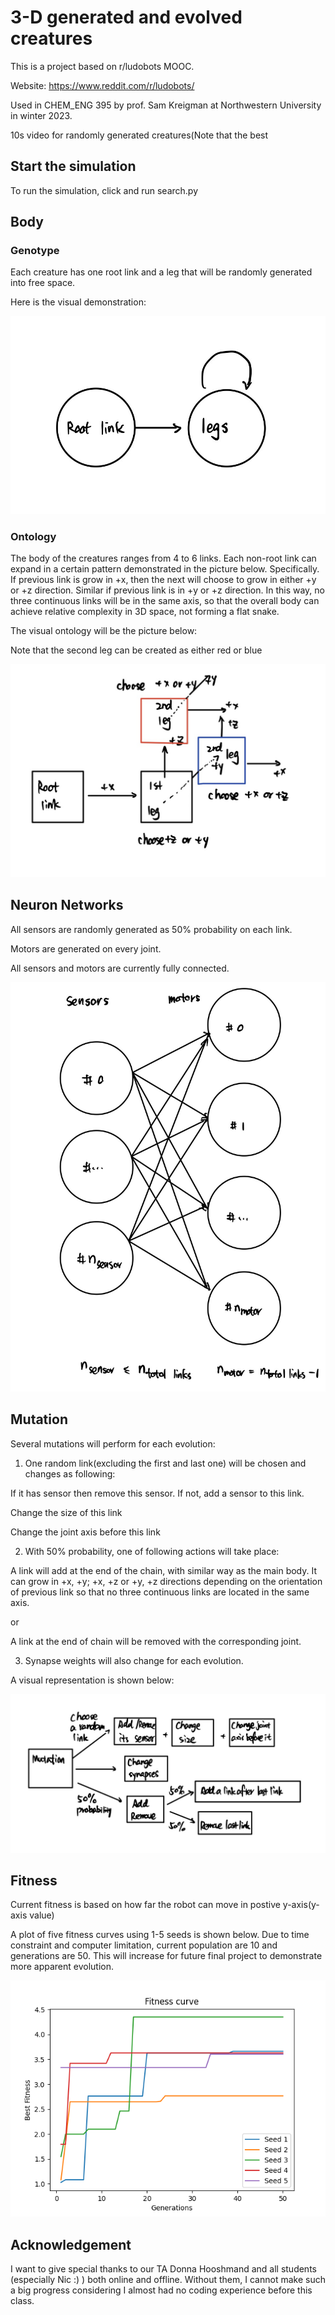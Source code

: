 3-D generated and evolved creatures 
======
This is a project based on r/ludobots MOOC.

Website: https://www.reddit.com/r/ludobots/

Used in CHEM_ENG 395 by prof. Sam Kreigman at Northwestern University in winter 2023.

10s video for randomly generated creatures(Note that the best

Start the simulation
---
To run the simulation, click and run search.py


## Body

### Genotype

Each creature has one root link and a leg that will be randomly generated into free space.

Here is the visual demonstration:

![alt text](https://github.com/DerekXu0518/Mybots/blob/3D_snake/Images/IMG_0051.jpeg)

### Ontology

The body of the creatures ranges from 4 to 6 links. Each non-root link can expand in a certain pattern demonstrated in the picture below.
Specifically. If previous link is grow in +x, then the next will choose to grow in either +y or +z direction. Similar if previous link is in +y or +z direction.
In this way, no three continuous links will be in the same axis, so that the overall body can achieve relative complexity in 3D space, not forming a flat snake.

The visual ontology will be the picture below:

Note that the second leg can be created as either red or blue

![alt text](https://github.com/DerekXu0518/Mybots/blob/3D_snake/Images/37F32942-D5AA-434E-AD8B-A67177B96EC5_1_201_a.jpeg)

Neuron Networks
---
All sensors are randomly generated as 50% probability on each link.

Motors are generated on every joint.

All sensors and motors are currently fully connected.

![alt text](https://github.com/DerekXu0518/Mybots/blob/3D_snake/Images/IMG_0053.jpeg)

Mutation
---
Several mutations will perform for each evolution:

1. One random link(excluding the first and last one) will be chosen and changes as following:

If it has sensor then remove this sensor. If not, add a sensor to this link. 

Change the size of this link 

Change the joint axis before this link

2. With 50% probability, one of following actions will take place:

A link will add at the end of the chain, with similar way as the main body. It can grow in  +x, +y; +x, +z or +y, +z 
directions depending on the orientation of previous link so that no three continuous links are located in the same axis.

or

A link at the end of chain will be removed with the corresponding joint.

3. Synapse weights will also change for each evolution.

A visual representation is shown below:

![alt text](https://github.com/DerekXu0518/Mybots/blob/3D_snake/Images/872209AF-8310-4622-B5ED-20D558B4F2D5_1_201_a.jpeg)


Fitness 
---
Current fitness is based on how far the robot can move in postive y-axis(y-axis value)

A plot of five fitness curves  using 1-5 seeds is shown below. Due to time constraint and computer limitation, current population are 10 and generations are 50.
This will increase for future final project to demonstrate more apparent evolution.

![alt text](https://github.com/DerekXu0518/Mybots/blob/3D_snake/Images/Figure_1.png)

## Acknowledgement

I want to give special thanks to our TA Donna Hooshmand and all students (especially Nic :) ) both online and offline. 
Without them, I cannot make such a big progress considering I almost had no coding experience before this class.




